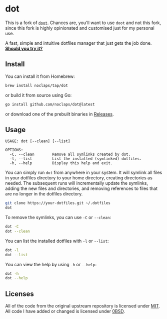 # dot

This is a fork of [`doot`](https://github.com/pol-rivero/doot). Chances are, you'll want to use `doot` and not this fork, since this fork is highly opinionated and customised just for my personal use.

A fast, simple and intuitive dotfiles manager that just gets the job done. **[Should you try it?](https://github.com/pol-rivero/doot/wiki/Should-I-use-doot%3F)**

## Install

You can install it from Homebrew:

```sh
brew install noclaps/tap/dot
```

or build it from source using Go:

```sh
go install github.com/noclaps/dot@latest
```

or download one of the prebuilt binaries in [Releases](https://github.com/noClaps/dot/releases).

## Usage

```
USAGE: dot [--clean] [--list]

OPTIONS:
  -C, --clean        Remove all symlinks created by dot.
  -l, --list         List the installed (symlinked) dotfiles.
  -h, --help         Display this help and exit.
```

You can simply run `dot` from anywhere in your system. It will symlink all files in your dotfiles directory to your home directory, creating directories as needed. The subsequent runs will incrementally update the symlinks, adding the new files and directories, and removing references to files that are no longer in the dotfiles directory.

```sh
git clone https://your-dotfiles.git ~/.dotfiles
dot
```

To remove the symlinks, you can use `-C` or `--clean`:

```sh
dot -C
dot --clean
```

You can list the installed dotfiles with `-l` or `--list`:

```sh
dot -l
dot --list
```

You can view the help by using `-h` or `--help`:

```sh
dot -h
dot --help
```

## Licenses

All of the code from the original upstream repository is licensed under [MIT](./LICENSE-MIT). All code I have added or changed is licensed under [0BSD](./LICENSE-0BSD).
